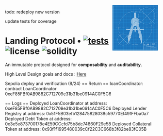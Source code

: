 <img align="right" width="150" height="150" top="100" src="./public/readme.jpg">

todo: redeploy new version

update tests for coverage

# Landing Protocol • [![tests](https://github.com/refcell/femplate/actions/workflows/ci.yml/badge.svg?label=tests)](https://github.com/refcell/femplate/actions/workflows/ci.yml) ![license](https://img.shields.io/github/license/refcell/femplate?label=license) ![solidity](https://img.shields.io/badge/solidity-^0.8.22-lightgrey)

An immutable protocol designed for **composability** and **auditability**.

High Level Design goals and docs : [Here](https://hackmd.io/@williamx/ryis1TfI3)

Sepolia deploy and verification (8/24)
== Return ==
loanCoordinator: contract LoanCoordinator 0xeF85FBf0AB9882C712709e31b31be0914AC0F5C6

== Logs ==
Deployed LoanCoordinator at address: 0xeF85FBf0AB9882C712709e31b31be0914AC0F5C6
Deployed Lender Registry at address: 0x51F5B03efb128475828038c59770Ef49fFFba0a7
Deployed Debt Token at address: 0x3e5e873700178e4E59CCcfd75b8dc74860F29e58
Deployed Collateral Token at address: 0x93f1f1995480039cCf22C3C668b3f82be83fC05B
